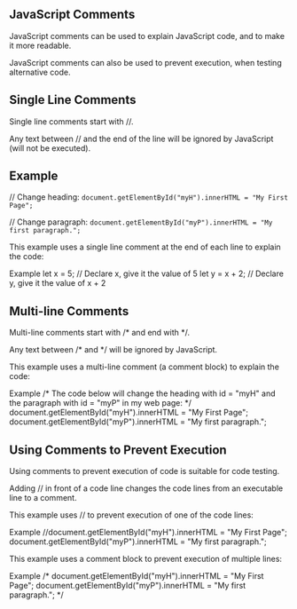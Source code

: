 ## JavaScript Comments

JavaScript comments can be used to explain JavaScript code, and to make it more readable.

JavaScript comments can also be used to prevent execution, when testing alternative code.


## Single Line Comments
Single line comments start with //.

Any text between // and the end of the line will be ignored by JavaScript (will not be executed).

## Example
// Change heading:
`document.getElementById("myH").innerHTML = "My First Page";`

// Change paragraph:
`document.getElementById("myP").innerHTML = "My first paragraph.";`

This example uses a single line comment at the end of each line to explain the code:

Example
let x = 5;      // Declare x, give it the value of 5
let y = x + 2;  // Declare y, give it the value of x + 2


## Multi-line Comments
Multi-line comments start with /* and end with */.

Any text between /* and */ will be ignored by JavaScript.

This example uses a multi-line comment (a comment block) to explain the code:

Example
/*
The code below will change
the heading with id = "myH"
and the paragraph with id = "myP"
in my web page:
*/
document.getElementById("myH").innerHTML = "My First Page";
document.getElementById("myP").innerHTML = "My first paragraph.";


## Using Comments to Prevent Execution
Using comments to prevent execution of code is suitable for code testing.

Adding // in front of a code line changes the code lines from an executable line to a comment.

This example uses // to prevent execution of one of the code lines:

Example
//document.getElementById("myH").innerHTML = "My First Page";
document.getElementById("myP").innerHTML = "My first paragraph.";


This example uses a comment block to prevent execution of multiple lines:

Example
/*
document.getElementById("myH").innerHTML = "My First Page";
document.getElementById("myP").innerHTML = "My first paragraph.";
*/
